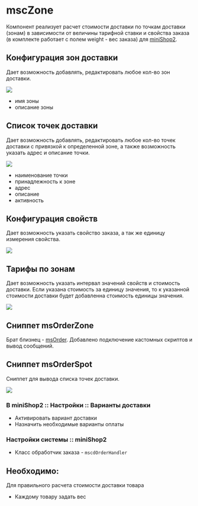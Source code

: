 # mscZone

Компонент реализует расчет стоимости доставки по точкам доставки (зонам) в зависимости от величины тарифной ставки и свойства заказа (в комплекте работает с полем weight - вес заказа) для [miniShop2][1].

## Конфигурация зон доставки

Дает возможность добавлять, редактировать любое кол-во зон доставки.

[![](https://file.modx.pro/files/c/3/e/c3e8d58b91f753edd4fc55b39b96784bs.jpg)](https://file.modx.pro/files/c/3/e/c3e8d58b91f753edd4fc55b39b96784b.png)

* имя зоны
* описание зоны

## Список точек доставки

Дает возможность добавлять, редактировать любое кол-во точек доставки с привязкой к определенной зоне, а также возможность указать адрес и описание точки.

[![](https://file.modx.pro/files/6/6/7/667ae6ea4b705cf4ffec98b9d7f43066s.jpg)](https://file.modx.pro/files/6/6/7/667ae6ea4b705cf4ffec98b9d7f43066.png)

* наименование точки
* принадлежность к зоне
* адрес
* описание
* активность

## Конфигурация свойств

Дает возможность указать свойство заказа, а так же единицу измерения свойства.

[![](https://file.modx.pro/files/5/1/5/515e402f457356a4ec734fb7ee31af29s.jpg)](https://file.modx.pro/files/5/1/5/515e402f457356a4ec734fb7ee31af29.png)

## Тарифы по зонам

Дает возможность указать интервал значений свойств и стоимость доставки. Если указана стоимость за единицу значения, то к указанной стоимости доставки будет добавленна стоимость единицы значения.

[![](https://file.modx.pro/files/e/5/4/e549ae6d0ace8aebb2f545e1e6040930s.jpg)](https://file.modx.pro/files/e/5/4/e549ae6d0ace8aebb2f545e1e6040930.png)

## Сниппет msOrderZone

Брат близнец - [msOrder][2]. Добавлено подключение кастомных скриптов и вывод сообщений.

## Сниппет msOrderSpot

Сниппет для вывода списка точек доставки.

[![](https://file.modx.pro/files/7/7/c/77cc20d260821a00a0eaa2ac111acd2cs.jpg)](https://file.modx.pro/files/7/7/c/77cc20d260821a00a0eaa2ac111acd2c.png)

### В miniShop2 :: Настройки :: Варианты доставки

* Активировать вариант доставки
* Назначить необходимые варианты оплаты

### Настройки системы :: miniShop2

* Класс обработчик заказа - `mscdOrderHandler`

## Необходимо:

Для правильного расчета стоимости доставки товара

* Каждому товару задать вес

[1]: /components/02_miniShop2/
[2]: /components/02_miniShop2/02_Сниппеты/03_msOrder.md
